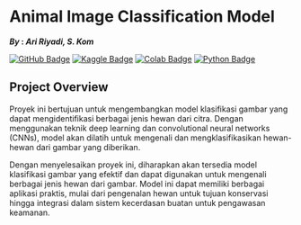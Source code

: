 # Animal Image Classification Model
**_By_ : _Ari Riyadi, S. Kom_**

[![GitHub Badge](https://img.shields.io/badge/GitHub-100000?style=for-the-badge&logo=github&logoColor=white)](https://github.com/aririyadi/)
[![Kaggle Badge](https://img.shields.io/badge/Kaggle-20BEFF?style=for-the-badge&logo=kaggle&logoColor=white)](https://www.kaggle.com/)
[![Colab Badge](https://img.shields.io/badge/Colab-F9AB00?style=for-the-badge&logo=google-colab&logoColor=white)](https://colab.research.google.com/)
[![Python Badge](https://img.shields.io/badge/Python-3776AB?style=for-the-badge&logo=python&logoColor=white)](https://www.python.org/)

## Project Overview
Proyek ini bertujuan untuk mengembangkan model klasifikasi gambar yang dapat mengidentifikasi berbagai jenis hewan dari citra. Dengan menggunakan teknik deep learning dan convolutional neural networks (CNNs), model akan dilatih untuk mengenali dan mengklasifikasikan hewan-hewan dari gambar yang diberikan.

Dengan menyelesaikan proyek ini, diharapkan akan tersedia model klasifikasi gambar yang efektif dan dapat digunakan untuk mengenali berbagai jenis hewan dari gambar. Model ini dapat memiliki berbagai aplikasi praktis, mulai dari pengenalan hewan untuk tujuan konservasi hingga integrasi dalam sistem kecerdasan buatan untuk pengawasan keamanan.
